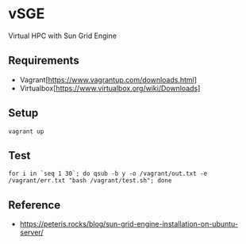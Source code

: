 # vSGE

Virtual HPC with Sun Grid Engine

## Requirements

- Vagrant[https://www.vagrantup.com/downloads.html]
- Virtualbox[https://www.virtualbox.org/wiki/Downloads]

## Setup

```
vagrant up
```

## Test

```
for i in `seq 1 30`; do qsub -b y -o /vagrant/out.txt -e /vagrant/err.txt "bash /vagrant/test.sh"; done
```

## Reference

- https://peteris.rocks/blog/sun-grid-engine-installation-on-ubuntu-server/


